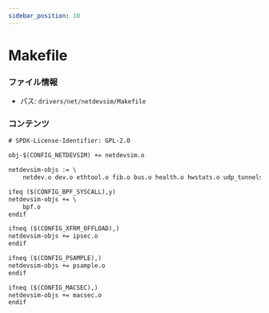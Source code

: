 ```yaml
---
sidebar_position: 10
---
```

# Makefile

### ファイル情報

- パス: `drivers/net/netdevsim/Makefile`

### コンテンツ

```txt
# SPDX-License-Identifier: GPL-2.0

obj-$(CONFIG_NETDEVSIM) += netdevsim.o

netdevsim-objs := \
	netdev.o dev.o ethtool.o fib.o bus.o health.o hwstats.o udp_tunnels.o

ifeq ($(CONFIG_BPF_SYSCALL),y)
netdevsim-objs += \
	bpf.o
endif

ifneq ($(CONFIG_XFRM_OFFLOAD),)
netdevsim-objs += ipsec.o
endif

ifneq ($(CONFIG_PSAMPLE),)
netdevsim-objs += psample.o
endif

ifneq ($(CONFIG_MACSEC),)
netdevsim-objs += macsec.o
endif

```
